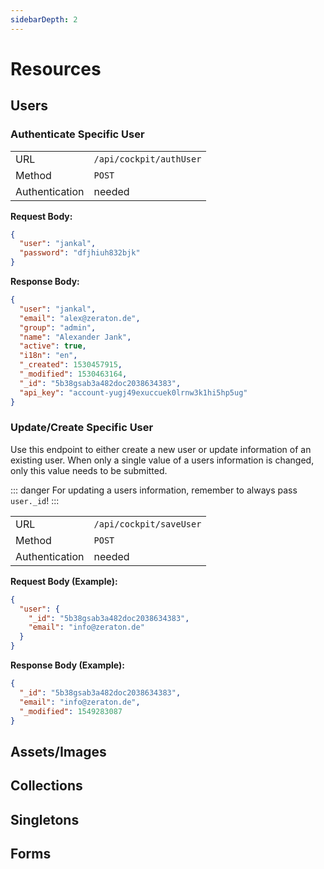```yaml
---
sidebarDepth: 2
---
```

# Resources

## Users

### Authenticate Specific User
|                |                         |
|----------------|-------------------------|
| URL            | `/api/cockpit/authUser` |
| Method         | `POST`                  |
| Authentication | needed                  |

**Request Body:**
```json
{
  "user": "jankal",
  "password": "dfjhiuh832bjk"
}
```

**Response Body:**
```json
{
  "user": "jankal",
  "email": "alex@zeraton.de",
  "group": "admin",
  "name": "Alexander Jank",
  "active": true,
  "i18n": "en",
  "_created": 1530457915,
  "_modified": 1530463164,
  "_id": "5b38gsab3a482doc2038634383",
  "api_key": "account-yugj49exuccuek0lrnw3k1hi5hp5ug"
}
```

### Update/Create Specific User

Use this endpoint to either create a new user or update information of an
existing user. When only a single value of a users information is changed, only
this value needs to be submitted.

::: danger
For updating a users information, remember to always pass `user._id`!
:::

|                |                         |
|----------------|-------------------------|
| URL            | `/api/cockpit/saveUser` |
| Method         | `POST`                  |
| Authentication | needed                  |

**Request Body (Example):**
```json
{
  "user": {
    "_id": "5b38gsab3a482doc2038634383",
    "email": "info@zeraton.de"
  }
}
```

**Response Body (Example):**
```json
{
  "_id": "5b38gsab3a482doc2038634383",
  "email": "info@zeraton.de",
  "_modified": 1549283087
}
```

## Assets/Images

## Collections

## Singletons

## Forms
